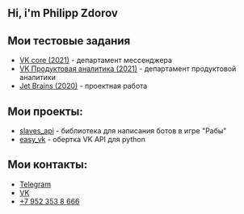 ## Hi, i'm Philipp Zdorov

## Мои тестовые задания
* [VK core (2021)](https://github.com/Phinnik/vk_test_core) - департамент мессенджера
* [VK Продуктовая аналитика (2021)](https://github.com/Phinnik/vk_test_product_analytics) - департамент продуктовой аналитики
* [Jet Brains (2020)](https://github.com/Phinnik/article_citation) - проектная работа

## Мои проекты:
* [slaves_api](https://github.com/Phinnik/slaves_api) - библиотека для написания ботов в игре "Рабы"
* [easy_vk](https://github.com/Phinnik/easy_vk) - обертка VK API для python

## Мои контакты:
* [Telegram](https://t.me/Philipp_Zdorov)
* [VK](https://vk.com/phinnik)
* [+7 952 353 8 666](tel:+79523538666)
